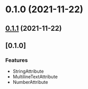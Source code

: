 # 0.1.0 (2021-11-22)



## [0.1.1](https://github.com/dzangolab/vue-attributes/compare/v0.1.0...v0.1.1) (2021-11-22)


## [0.1.0]

### Features

* StringAttribute
* MultilineTextAttribute
* NumberAttribute
